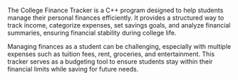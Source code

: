 The College Finance Tracker is a C++ program designed to help students manage their personal finances efficiently. It provides a structured way to track income, categorize expenses, set savings goals, and analyze financial summaries, ensuring financial stability during college life.

Managing finances as a student can be challenging, especially with multiple expenses such as tuition fees, rent, groceries, and entertainment. This tracker serves as a budgeting tool to ensure students stay within their financial limits while saving for future needs.

